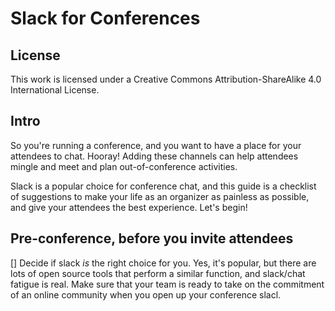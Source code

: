 # Slack for Conferences

## License
This work is licensed under a Creative Commons Attribution-ShareAlike 4.0 International License.

## Intro

So you're running a conference, and you want to have a place for your attendees to chat. Hooray! Adding these channels can help attendees mingle and meet and plan out-of-conference activities.

Slack is a popular choice for conference chat, and this guide is a checklist of suggestions to make your life as an organizer as painless as possible, and give your attendees the best experience. Let's begin!

## Pre-conference, before you invite attendees

[] Decide if slack _is_ the right choice for you. Yes, it's popular, but there are lots of open source tools that perform a similar function, and slack/chat fatigue is real. Make sure that your team is ready to take on the commitment of an online community when you open up your conference slacl.
